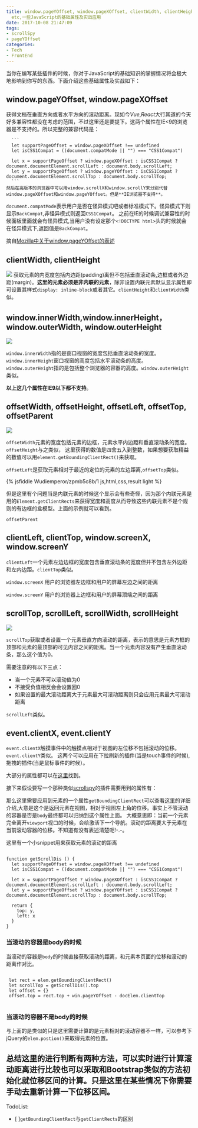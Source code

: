 ```yaml
---
title: window.pageYOffset, window.pageXOffset, clientWidth, clientHeight,
  etc,一些JavaScript的基础属性及实战应用
date: 2017-10-08 21:47:09
tags:
- scrollSpy
- pageYOffset
categories:
- Tech
- FrontEnd
---
```


当你在编写某些插件的时候，你对于JavaScript的基础知识的掌握情况将会极大地影响到你写的东西。下面介绍这些基础属性及实战如下：

## window.pageYOffset, window.pageXOffset

  获得文档在垂直方向或者水平方向的滚动距离。现如今*Vue*,*React*大行其道的今天好多兼容性都没在考虑的范围，不过这里还是要提下。这两个属性在IE<9的浏览器是不支持的。所以完整的兼容代码是：
  
      ```
      let supportPageOffset = window.pageXOffset !== undefined
      let isCSS1Compat = ((document.compatMode || "") === "CSS1Compat")
        
      let x = supportPageOffset ? window.pageXOffset : isCSS1Compat ? document.documentElement.scrollLeft : document.body.scrollLeft;
      let y = supportPageOffset ? window.pageYOffset : isCSS1Compat ? document.documentElement.scrollTop : document.body.scrollTop;
      ```
    然后在高版本的浏览器中可以用window.scrollX和window.scrollY来分别代替window.pageXOffset和window.pageYOffset。但是**IE浏览器不支持**。
  
  `document.compatMode`表示用户是否在怪异模式吧或者标准模式下。怪异模式下则显示`BackCompat`,非怪异模式则返回`CSS1Compat`。
  之前在IE的时候调试兼容性的时候面板里面就会有怪异模式,当用户没有设定那个`<!DOCTYPE html>`头的时候就会
  在怪异模式下,返回值是`BackCompat`。
  
  摘自[Mozilla中关于window.pageYOffset的表述](https://developer.mozilla.org/zh-CN/docs/Web/API/window/scrollY)

## clientWidth, clientHeight

 ![](/images/dimensions-client.png)
 获取元素的内宽度包括内边距(padding)离但不包括垂直滚动条,边框或者外边距(margin)。**这里的元素必须是非内联的元素**，除非设置内联元素默认显示属性即可设置其样式`display: inline-block`或者其它。`clientHeight`和`clientWidth`类似。
 
## window.innerWidth,window.innerHeight，window.outerWidth, window.outerHeight

![](/images/innerheightvsouterheight.png)

`window.innerWidth`指的是窗口视窗的宽度包括垂直滚动条的宽度。`window.innerHeight`窗口视窗的高度包括水平滚动条的高度。`window.outerHeight`指的是包括整个浏览器的容器的高度。`window.outerHeight`类似。

**以上这几个属性在IE9以下都不支持**。

## offsetWidth, offsetHeight, offsetLeft, offsetTop, offsetParent

![](/images/dimensions-offset.png)

`offsetWidth`元素的宽度包括元素的边框，元素水平内边距和垂直滚动条的宽度。`offsetHeight`与之类似，
这里获得的数值是四舍五入到整数，如果想要获取精益的数值可以用`element.getBoundingClientRect()`来获取。

`offsetLeft`是获取元素相对于最近的定位的元素的左边距离,`offsetTop`类似。

{% jsfiddle Wudiemperor/zpmb5c8b/1 js,html,css,result light %}

但是这里有个问题当是内联元素的时候这个显示会有些奇怪，因为那个内联元素是用的`Element.getClientRects`来获得宽度和高度从而导致这些内联元素不是个规则的有边框的盒模型。上面的示例就可以看到。

`offsetParent`

## clientLeft, clientTop, window.screenX, window.screenY

`clientLeft`一个元素左边边框的宽度包含垂直滚动条的宽度但并不包含左外边距和左内边距。`clientTop`类似。

`window.screenX` 用户的浏览器左边框和用户的屏幕左边之间的距离

`window.screenY` 用户的浏览器上边框和用户的屏幕顶端之间的距离 

## scrollTop, scrollLeft, scrollWidth, scrollHeight

![](/images/scrollTop.png)

`scrollTop`获取或者设置一个元素垂直方向滚动的距离，表示的意思是元素方框的顶部和元素的最顶部的可见内容之间的距离。当一个元素内容没有产生垂直滚动条，那么这个值为0。

需要注意的有以下三点：
- 当一个元素不可以滚动值为0
- 不接受负值相反会会设置回0
- 如果设置的最大滚动距离大于元素最大可滚动距离则只会应用元素最大可滚动距离

`scrollLeft`类似。


## event.clientX, event.clientY

`event.clientX`触摸事件中的触摸点相对于视图的左位移不包括滚动的位移。`event.clientY`类似。
这两个可以应用在下拉刷新的插件(当是touch事件的时候), 拖拽的插件(当是鼠标事件的时候）。

大部分的属性都可以在[这里](https://www.quirksmode.org/mobile/tableViewport_desktop.html)找到。

接下来假设要写一个那种类似[scrollspy](https://getbootstrap.com/docs/3.3/javascript/#scrollspy)的插件需要用到的属性有：

那么这里需要应用到元素的一个属性`getBoundingClientRect`可以查看[这里](https://www.quirksmode.org/dom/w3c_cssom.html)的详细介绍,大意是这个是返回元素在视图，相对于视图左上角的位移。事实上不管滚动的容器是否是`body`最终都可以归纳到这个属性上面。
大概意思即：当前一个元素完全离开`viewport`视口的时候，会给激活下一个导航。滚动的距离要大于元素在当前滚动容器的位移。不知道有没有表述清楚呃!-.-。

这里有一个小snippet用来获取元素的滚动的距离

```

function getScrollDis () {
  let supportPageOffset = window.pageXOffset !== undefined
  let isCSS1Compat = ((document.compatMode || "") === "CSS1Compat")
    
  let x = supportPageOffset ? window.pageXOffset : isCSS1Compat ? document.documentElement.scrollLeft : document.body.scrollLeft;
  let y = supportPageOffset ? window.pageYOffset : isCSS1Compat ? document.documentElement.scrollTop : document.body.scrollTop;
    
  return {
    top: y,
    left: x
  }
}

```

### 当滚动的容器是**body**的时候

当滚动的容器是`body`的时候直接获取滚动的距离，和元素本页面的位移和滚动的距离作对比。

```
 
 let rect = elem.getBoundingClientRect()
 let scrollTop = getScrollDis().top
 let offset = {}
 offset.top = rect.top + win.pageYOffset - docElem.clientTop
 
```

### 当滚动的容器**不是body**的时候

与上面的是类似的只是这里需要计算的是元素相对的滚动容器不一样，可以参考下jQuery的`elem.postion()`来取得元素的位置。

## 总结这里的进行判断有两种方法，可以实时进行计算滚动距离进行比较也可以采取和**Bootstrap**类似的方法初始化就位移区间的计算。只是这里在某些情况下你需要手动去重新计算一下位移区间。

TodoList:

- [ ]`getBoundingClientRect`与`getClientRects`的区别